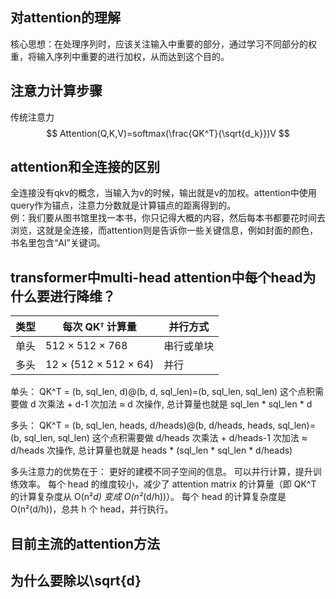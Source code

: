 ## 对attention的理解
核心思想：在处理序列时，应该关注输入中重要的部分，通过学习不同部分的权重，将输入序列中重要的进行加权，从而达到这个目的。

## 注意力计算步骤
传统注意力
$$
Attention(Q,K,V)=softmax(\frac{QK^T}{\sqrt{d_k}})V
$$

## attention和全连接的区别
全连接没有qkv的概念，当输入为v的时候，输出就是v的加权。attention中使用query作为锚点，注意力分数就是计算锚点的距离得到的。  
例：我们要从图书馆里找一本书，你只记得大概的内容，然后每本书都要花时间去浏览，这就是全连接，而attention则是告诉你一些关键信息，例如封面的颜色，书名里包含“AI”关键词。

## transformer中multi-head attention中每个head为什么要进行降维？
|类型	|每次 QKᵀ 计算量	|并行方式|
|---|------|---|
|单头|	512 × 512 × 768	|串行或单块	|
|多头|12 × (512 × 512 × 64)	|并行	|

单头：
QK^T = (b, sql_len, d)@(b, d, sql_len)=(b, sql_len, sql_len)       这个点积需要做 d 次乘法 + d-1 次加法 ≈ d 次操作, 总计算量也就是 sql_len * sql_len * d 

多头：
QK^T = (b, sql_len, heads, d/heads)@(b, d/heads, heads, sql_len)=(b, sql_len, sql_len)       这个点积需要做 d/heads 次乘法 + d/heads-1 次加法 ≈ d/heads 次操作, 总计算量也就是 heads * (sql_len * sql_len * d/heads)

多头注意力的优势在于：
更好的建模不同子空间的信息。
可以并行计算，提升训练效率。
每个 head 的维度较小，减少了 attention matrix 的计算量（即 QK^T 的计算复杂度从 O(n²*d) 变成 O(n²*(d/h))）。
每个 head 的计算复杂度是 O(n²(d/h))，总共 h 个 head，并行执行。

##  目前主流的attention方法


## 为什么要除以\sqrt{d}
